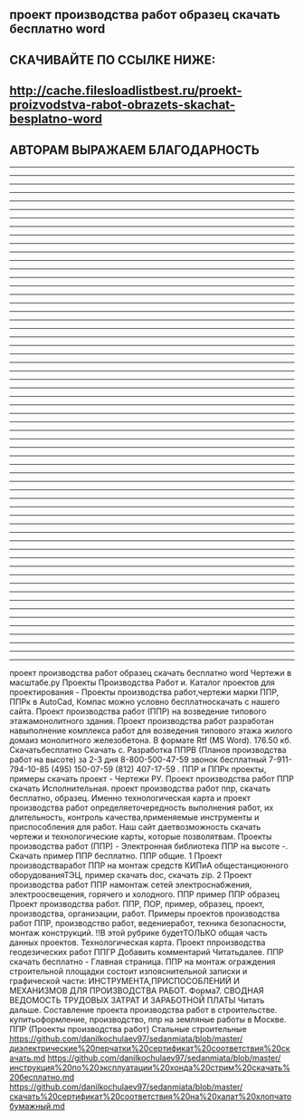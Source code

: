 проект производства работ образец скачать бесплатно word
--------------------------------------------------
СКАЧИВАЙТЕ ПО ССЫЛКЕ НИЖЕ:
--------------------------------------------------
http://cache.filesloadlistbest.ru/proekt-proizvodstva-rabot-obrazets-skachat-besplatno-word
--------------------------------------------------
АВТОРАМ ВЫРАЖАЕМ БЛАГОДАРНОСТЬ
--------------------------------------------------
--------------------------------------------------
--------------------------------------------------
--------------------------------------------------
--------------------------------------------------
--------------------------------------------------
--------------------------------------------------
--------------------------------------------------
--------------------------------------------------
--------------------------------------------------
--------------------------------------------------
--------------------------------------------------
--------------------------------------------------
--------------------------------------------------
--------------------------------------------------
--------------------------------------------------
--------------------------------------------------
--------------------------------------------------
--------------------------------------------------
--------------------------------------------------
--------------------------------------------------
--------------------------------------------------
--------------------------------------------------
--------------------------------------------------
--------------------------------------------------
--------------------------------------------------
--------------------------------------------------
--------------------------------------------------
--------------------------------------------------
--------------------------------------------------
--------------------------------------------------
--------------------------------------------------
--------------------------------------------------
--------------------------------------------------
--------------------------------------------------
--------------------------------------------------
--------------------------------------------------
--------------------------------------------------
--------------------------------------------------
--------------------------------------------------
--------------------------------------------------
--------------------------------------------------
--------------------------------------------------
--------------------------------------------------
--------------------------------------------------
--------------------------------------------------
--------------------------------------------------
--------------------------------------------------
--------------------------------------------------
--------------------------------------------------
--------------------------------------------------
--------------------------------------------------
--------------------------------------------------
--------------------------------------------------
--------------------------------------------------
--------------------------------------------------
--------------------------------------------------
--------------------------------------------------
--------------------------------------------------
--------------------------------------------------
проект производства работ образец скачать бесплатно word Чертежи в масштабе.ру  Проекты Производства Работ и. Каталог проектов для проектирования - Проекты производства работ,чертежи марки ППР, ППРк в AutoCad, Компас можно условно бесплатноскачать с нашего сайта. Проект производства работ (ППР) на возведение типового этажамонолитного здания. Проект производства работ разработан навыполнение комплекса работ для возведения типового этажа жилого домаиз монолитного железобетона. В формате Rtf (MS Word). 176.50 кб. Скачатьбесплатно Скачать с. Разработка ППРВ (Планов производства работ на высоте) за 2-3 дня 8-800-500-47-59 звонок бесплатный 7-911-794-10-85 (495) 150-07-59 (812) 407-17-59 . ППР и ППРк проекты, примеры скачать проект  - Чертежи РУ. Проект производства работ ППР скачать  Исполнительная. проект производства работ ппр, скачать бесплатно, образец. Именно технологическая карта и проект производства работ определяеточередность выполнения работ, их длительность, контроль качества,применяемые инструменты и приспособления для работ. Наш сайт даетвозможность скачать чертежи и технологические карты, которые позволятвам. Проекты производства работ (ППР) - Электронная библиотека
ППР на высоте -. Скачать пример ППР бесплатно.  ППР общие. 1 Проект производстваработ ППР на монтаж средств КИПиА общестанционного оборудованияТЭЦ, пример скачать doc, скачать zip. 2 Проект производства работ ППР намонтаж сетей электроснабжения, электроосвещения, горячего и холодного. ППР пример  ППР образец  Проект производства работ. ППР, ПОР, пример, образец, проект, производства, организации, работ. Примеры проектов производства работ ППР, производство работ, ведениеработ, техника безопасности, монтаж конструкций. !!В этой рубрике будетТОЛЬКО общая часть данных проектов. Технологическая карта. Проект ппроизводства геодезических работ ППГР  Добавить комментарий  Читатьдалее. ППР скачать бесплатно - Главная страница. ППР на монтаж ограждения строительной площадки состоит изпояснительной записки и графической части:  ИНСТРУМЕНТА,ПРИСПОСОБЛЕНИЙ И МЕХАНИЗМОВ ДЛЯ ПРОИЗВОДСТВА РАБОТ. Форма7. СВОДНАЯ ВЕДОМОСТЬ ТРУДОВЫХ ЗАТРАТ И ЗАРАБОТНОЙ ПЛАТЫ Читать дальше. Составление проекта производства работ в строительстве. купитьоформление, производство, ппр на земляные работы в Москве. ППР (Проекты производства работ)  Стальные строительные
https://github.com/danilkochulaev97/sedanmiata/blob/master/диэлектрические%20перчатки%20сертификат%20соответствия%20скачать.md
https://github.com/danilkochulaev97/sedanmiata/blob/master/инструкция%20по%20эксплуатации%20хонда%20стрим%20скачать%20бесплатно.md
https://github.com/danilkochulaev97/sedanmiata/blob/master/скачать%20сертификат%20соответствия%20на%20халат%20хлопчатобумажный.md